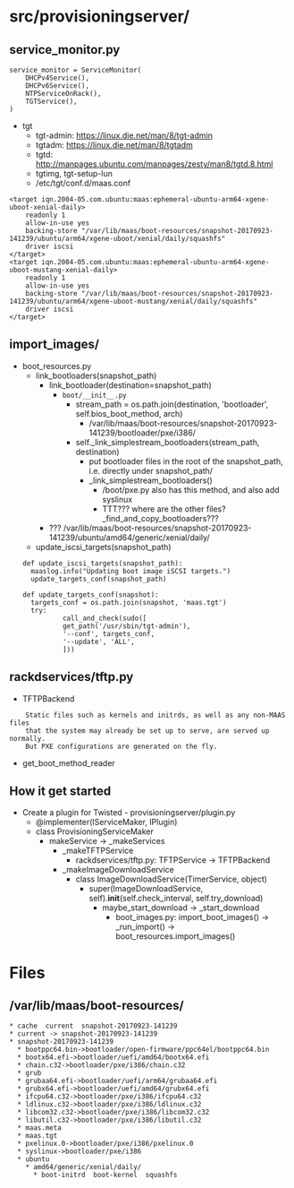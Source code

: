 # src/provisioningserver/
## service_monitor.py
```
service_monitor = ServiceMonitor(
    DHCPv4Service(),
    DHCPv6Service(),
    NTPServiceOnRack(),
    TGTService(),
)
```
* tgt
  * tgt-admin: https://linux.die.net/man/8/tgt-admin
  * tgtadm: https://linux.die.net/man/8/tgtadm
  * tgtd: http://manpages.ubuntu.com/manpages/zesty/man8/tgtd.8.html 
  * tgtimg, tgt-setup-lun
  * /etc/tgt/conf.d/maas.conf
```
<target iqn.2004-05.com.ubuntu:maas:ephemeral-ubuntu-arm64-xgene-uboot-xenial-daily>
    readonly 1
    allow-in-use yes
    backing-store "/var/lib/maas/boot-resources/snapshot-20170923-141239/ubuntu/arm64/xgene-uboot/xenial/daily/squashfs"
    driver iscsi
</target>
<target iqn.2004-05.com.ubuntu:maas:ephemeral-ubuntu-arm64-xgene-uboot-mustang-xenial-daily>
    readonly 1
    allow-in-use yes
    backing-store "/var/lib/maas/boot-resources/snapshot-20170923-141239/ubuntu/arm64/xgene-uboot-mustang/xenial/daily/squashfs"
    driver iscsi
</target>
```
  
## import_images/
* boot_resources.py
  * link_bootloaders(snapshot_path)
    * link_bootloader(destination=snapshot_path)
      * ```boot/__init__.py```
        * stream_path = os.path.join(destination, 'bootloader', self.bios_boot_method, arch)
          * /var/lib/maas/boot-resources/snapshot-20170923-141239/bootloader/pxe/i386/
        * self._link_simplestream_bootloaders(stream_path, destination)
          * put bootloader files in the root of the snapshot_path, i.e. directly under snapshot_path/
          * _link_simplestream_bootloaders()
            * /boot/pxe.py also has this method, and also add syslinux
            * TTT??? where are the other files? _find_and_copy_bootloaders???
    * ??? /var/lib/maas/boot-resources/snapshot-20170923-141239/ubuntu/amd64/generic/xenial/daily/
  * update_iscsi_targets(snapshot_path)
  ```
  def update_iscsi_targets(snapshot_path):
    maaslog.info("Updating boot image iSCSI targets.")
    update_targets_conf(snapshot_path)

  def update_targets_conf(snapshot):
    targets_conf = os.path.join(snapshot, 'maas.tgt')
    try: 
            call_and_check(sudo([
            get_path('/usr/sbin/tgt-admin'),
            '--conf', targets_conf,
            '--update', 'ALL',
            ]))
  ```

## rackdservices/tftp.py
* TFTPBackend
```
    Static files such as kernels and initrds, as well as any non-MAAS files
    that the system may already be set up to serve, are served up normally.
    But PXE configurations are generated on the fly.
```

* get_boot_method_reader

## How it get started
* Create a plugin for Twisted - provisioningserver/plugin.py
  * @implementer(IServiceMaker, IPlugin)
  * class ProvisioningServiceMaker
    * makeService -> _makeServices
      * _makeTFTPService
        * rackdservices/tftp.py: TFTPService -> TFTPBackend
      * _makeImageDownloadService
        * class ImageDownloadService(TimerService, object)
          * super(ImageDownloadService, self).__init__(self.check_interval, self.try_download)
            * maybe_start_download -> _start_download 
              * boot_images.py: import_boot_images() -> _run_import() -> boot_resources.import_images()

# Files
## /var/lib/maas/boot-resources/
```
* cache  current  snapshot-20170923-141239
* current -> snapshot-20170923-141239
* snapshot-20170923-141239
  * bootppc64.bin->bootloader/open-firmware/ppc64el/bootppc64.bin
  * bootx64.efi->bootloader/uefi/amd64/bootx64.efi
  * chain.c32->bootloader/pxe/i386/chain.c32
  * grub
  * grubaa64.efi->bootloader/uefi/arm64/grubaa64.efi
  * grubx64.efi->bootloader/uefi/amd64/grubx64.efi
  * ifcpu64.c32->bootloader/pxe/i386/ifcpu64.c32
  * ldlinux.c32->bootloader/pxe/i386/ldlinux.c32
  * libcom32.c32->bootloader/pxe/i386/libcom32.c32
  * libutil.c32->bootloader/pxe/i386/libutil.c32
  * maas.meta
  * maas.tgt
  * pxelinux.0->bootloader/pxe/i386/pxelinux.0
  * syslinux->bootloader/pxe/i386
  * ubuntu
    * amd64/generic/xenial/daily/
      * boot-initrd  boot-kernel  squashfs
```
